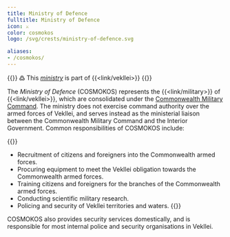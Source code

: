 ```yaml
---
title: Ministry of Defence
fulltitle: Ministry of Defence
icon: ⚔️
color: cosmokos
logo: /svg/crests/ministry-of-defence.svg

aliases:
- /cosmokos/
---
```

{{<note>}}
߷ This *[ministry](/ministries/)* is part of {{<link/vekllei>}}
{{</note>}}

The *Ministry of Defence* (COSMOKOS) represents the {{<link/military>}} of {{<link/vekllei>}}, which are consolidated under the [Commonwealth Military Command](/factbook/society/state/government/parliament/security/#commonwealth-military-command). The ministry does not exercise command authority over the armed forces of Vekllei, and serves instead as the ministerial liaison between the Commonwealth Military Command and the Interior Government. Common responsibilities of COSMOKOS include:

{{<note panel>}}
* Recruitment of citizens and foreigners into the Commonwealth armed forces.
* Procuring equipment to meet the Vekllei obligation towards the Commonwealth armed forces.
* Training citizens and foreigners for the branches of the Commonwealth armed forces.
* Conducting scientific military research.
* Policing and security of Vekllei territories and waters.
{{</note>}}

COSMOKOS also provides security services domestically, and is responsible for most internal police and security organisations in Vekllei.
